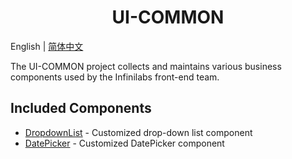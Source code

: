 <h1 align="center">UI-COMMON</h1>

English | [简体中文](./README-zh_CN.md) 

The UI-COMMON project collects and maintains various business components used by the Infinilabs front-end team.

## Included Components

- [DropdownList](./packages/DropdownList/README.md) - Customized drop-down list component
- [DatePicker](./packages/DatePicker/README.md) - Customized DatePicker component
